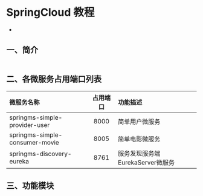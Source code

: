 # SpringCloud 教程
-

## 一、简介

``` 

```


## 二、各微服务占用端口列表
| 微服务名称        																| 占用端口	| 功能描述		|
| :-----------------------------------------------------------------------------|:---------:|:------------	|
| springms-simple-provider-user      											| 8000 		|简单用户微服务 	|
| springms-simple-consumer-movie      											| 8005 		|简单电影微服务 	|
| springms-discovery-eureka      												| 8761 		|服务发现服务端EurekaServer微服务 	|


## 三、功能模块






































